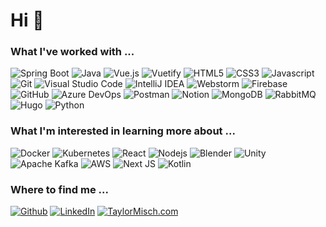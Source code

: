 <h1> Hi 👋  </h1>

<h3>What I've worked with ... </h3>

<p>
  <img alt="Spring Boot"src="https://img.shields.io/badge/Spring_Boot-F2F4F9?style=for-the-badge&logo=spring-boot" />
  <img alt="Java"src="https://img.shields.io/badge/OpenJDK-ED8B00?style=for-the-badge&logo=openjdk&logoColor=white" />
  <img alt="Vue.js"src="https://img.shields.io/badge/Vue.js-35495E?style=for-the-badge&logo=vuedotjs&logoColor=4FC08D" />
  <img alt="Vuetify"src="https://img.shields.io/badge/Vuetify-1867C0?style=for-the-badge&logo=vuetify&logoColor=white" />
  <img alt="HTML5"src="https://img.shields.io/badge/HTML5-E34F26?style=for-the-badge&logo=html5&logoColor=white" />
  <img alt="CSS3"src="https://img.shields.io/badge/CSS3-1572B6?style=for-the-badge&logo=css3&logoColor=white" />
  <img alt="Javascript"src="https://img.shields.io/badge/JavaScript-323330?style=for-the-badge&logo=javascript&logoColor=F7DF1E" />
  <img alt="Git"src="https://img.shields.io/badge/Git-F05032?style=for-the-badge&logo=git&logoColor=white" />
  <img alt="Visual Studio Code"src="https://img.shields.io/badge/Visual_Studio_Code-0078D4?style=for-the-badge&logo=visual%20studio%20code&logoColor=white" />
  <img alt="IntelliJ IDEA"src="https://img.shields.io/badge/IntelliJIDEA-000000.svg?style=for-the-badge&logo=intellij-idea&logoColor=white" />
  <img alt="Webstorm"src="https://img.shields.io/badge/WebStorm-000000?style=for-the-badge&logo=WebStorm&logoColor=white" />
  <img alt="Firebase"src="https://img.shields.io/badge/firebase-ffca28?style=for-the-badge&logo=firebase&logoColor=black" />
  <img alt="GitHub" src="https://img.shields.io/badge/GitHub-100000?style=for-the-badge&logo=github&logoColor=white" />
  <img alt="Azure DevOps"src="https://img.shields.io/badge/Azure_DevOps-0078D7?style=for-the-badge&logo=azure-devops&logoColor=white" />
  <img alt="Postman" src="https://img.shields.io/badge/Postman-FF6C37?style=for-the-badge&logo=Postman&logoColor=white" />
  <img alt="Notion" src="https://img.shields.io/badge/Notion-000000?style=for-the-badge&logo=notion&logoColor=white" />
  <img alt="MongoDB" src="https://img.shields.io/badge/MongoDB-4EA94B?style=for-the-badge&logo=mongodb&logoColor=white" />
  <img alt="RabbitMQ" src="https://img.shields.io/badge/rabbitmq-%23FF6600.svg?&style=for-the-badge&logo=rabbitmq&logoColor=white" />
  <img alt="Hugo" src="https://img.shields.io/badge/Hugo-FF4088?style=for-the-badge&logo=hugo&logoColor=white" />
  <img alt="Python" src="https://img.shields.io/badge/Python-FFD43B?style=for-the-badge&logo=python&logoColor=blue" />
</p>

<h3>What I'm interested in learning more about ... </h3>
<p>
  <img alt="Docker" src="https://img.shields.io/badge/Docker-2CA5E0?style=for-the-badge&logo=docker&logoColor=white" />
  <img alt="Kubernetes" src="https://img.shields.io/badge/kubernetes-326ce5.svg?&style=for-the-badge&logo=kubernetes&logoColor=white" />
  <img alt="React" src="https://img.shields.io/badge/React-55a8bd?style=for-the-badge&logo=react&logoColor=white" />
  <img alt="Nodejs" src="https://img.shields.io/badge/-Nodejs-43853d?style=for-the-badge&logo=Node.js&logoColor=white" />
  <img alt="Blender" src="https://img.shields.io/badge/blender-%23F5792A.svg?style=for-the-badge&logo=blender&logoColor=white" />
  <img alt="Unity" src="https://img.shields.io/badge/Unity-100000?style=for-the-badge&logo=unity&logoColor=white" />
  <img alt="Apache Kafka" src="https://img.shields.io/badge/Apache_Kafka-231F20?style=for-the-badge&logo=apache-kafka&logoColor=white" />
  <img alt="AWS" src="https://img.shields.io/badge/Amazon_AWS-FF9900?style=for-the-badge&logo=amazonaws&logoColor=white" />
  <img alt="Next JS" src="https://img.shields.io/badge/next.js-000000?style=for-the-badge&logo=nextdotjs&logoColor=white" />
  <img alt="Kotlin" src="https://img.shields.io/badge/Kotlin-0095D5?&style=for-the-badge&logo=kotlin&logoColor=white" />
</p>

<h3>Where to find me ...</h3>
<p>
    <a href="https://github.com/taylor-misch" target="_blank"><img alt="Github" src="https://img.shields.io/badge/GitHub-%2312100E.svg?&style=for-the-badge&logo=Github&logoColor=white" /></a> 
    <a href="https://www.linkedin.com/in/taylor-misch" target="_blank"><img alt="LinkedIn" src="https://img.shields.io/badge/linkedin-%230077B5.svg?&style=for-the-badge&logo=linkedin&logoColor=white" /></a> 
    <a href="https://taylormisch.com" target="_blank"><img alt="TaylorMisch.com" src="https://img.shields.io/badge/TaylorMisch.Com-5b5b5b.svg?&style=for-the-badge&logo=TV%20Time&logoColor=white" /></a>
</p>
<!--
**taylor-misch/taylor-misch** is a ✨ _special_ ✨ repository because its `README.md` (this file) appears on your GitHub profile.
